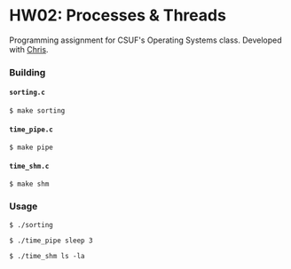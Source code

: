 # HW02: Processes & Threads
Programming assignment for CSUF's Operating Systems class. Developed with [Chris](https://github.com/cdnutter).

### Building

#### `sorting.c`

``` shell
$ make sorting
```

#### `time_pipe.c`

```shell
$ make pipe
```

#### `time_shm.c`

```shell
$ make shm
```

### Usage

```shell
$ ./sorting
```

```shell
$ ./time_pipe sleep 3
```

```shell
$ ./time_shm ls -la
```

